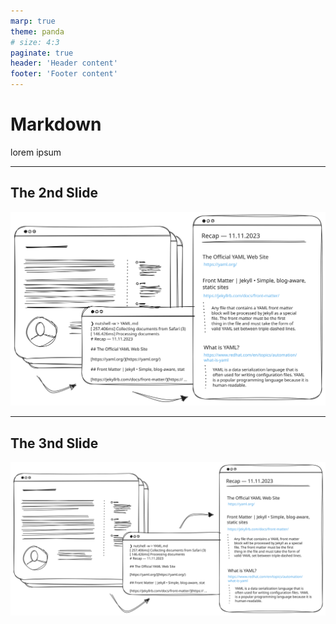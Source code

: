 ```yaml
---
marp: true
theme: panda
# size: 4:3
paginate: true
header: 'Header content'
footer: 'Footer content'
---
```


# Markdown

lorem ipsum

---

## The 2nd Slide

![height:500px](images/nutshell-mock-2023-11-11-1630.svg)

---

## The 3nd Slide

![height:500px](images/nutshell-mock-2023-11-11-1845.svg)

